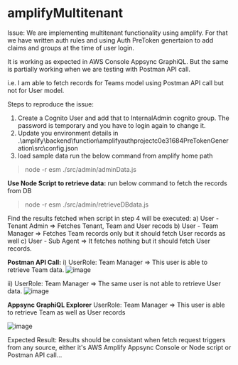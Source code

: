 # amplifyMultitenant

Issue: 
We are implementing multitenant functionality using amplify. For that we have written auth rules and using Auth PreToken genertaion to add claims and groups at the time of user login.

It is working as expected in AWS Console Appsync GraphiQL. But the same is partially working when we are testing with Postman API call.

i.e. I am able to fetch records for Teams model using Postman API call but not for User model.

Steps to reproduce the issue:

1) Create a Cognito User and add that to InternalAdmin cognito group. The password is temporary and you have to login again to change it.
2) Update you environment details in .\amplify\backend\function\amplifyauthprojectc0e31684PreTokenGeneration\src\config.json
3) load sample data run the below command from amplify home path
  > node -r esm ./src/admin/adminData.js
  > 
**Use Node Script to retrieve data:**
run below command to fetch the records from DB
  > node -r esm ./src/admin/retrieveDBdata.js
  
Find the results fetched when script in step 4 will be executed:
    a) User - Tenant Admin => Fetches Tenant, Team and User recods
    b) User - Team Manager => Fetches Team records only but it should fetch User records as well
    c) User - Sub Agent => It fetches nothing but it should fetch User records.
    
**Postman API Call:**
i) UserRole: Team Manager => This user is able to retrieve Team data.
![image](https://user-images.githubusercontent.com/68864040/113997229-90087100-9875-11eb-8681-ba93f95c0f80.png)

ii) UserRole: Team Manager => The same user is not able to retrieve User data.
![image](https://user-images.githubusercontent.com/68864040/113997477-ce9e2b80-9875-11eb-87a4-6bbc95ba4e3e.png)

**Appsync GraphiQL Explorer**
UserRole: Team Manager => This user is able to retrieve Team as well as User records

![image](https://user-images.githubusercontent.com/68864040/113997903-32285900-9876-11eb-8229-2273c3764dee.png)

Expected Result:
Results should be consistant when fetch request triggers from any source, either it's AWS Amplify Appsync Console or Node script or Postman API call...
